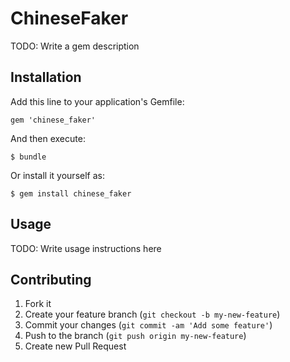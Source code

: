 # ChineseFaker

TODO: Write a gem description

## Installation

Add this line to your application's Gemfile:

    gem 'chinese_faker'

And then execute:

    $ bundle

Or install it yourself as:

    $ gem install chinese_faker

## Usage

TODO: Write usage instructions here

## Contributing

1. Fork it
2. Create your feature branch (`git checkout -b my-new-feature`)
3. Commit your changes (`git commit -am 'Add some feature'`)
4. Push to the branch (`git push origin my-new-feature`)
5. Create new Pull Request
